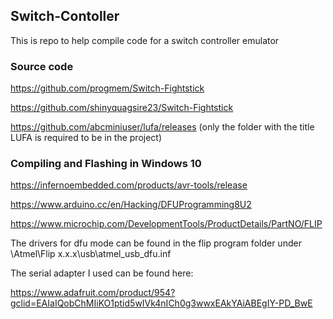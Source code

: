## Switch-Contoller
This is repo to help compile code for a switch controller emulator

### Source code
https://github.com/progmem/Switch-Fightstick

https://github.com/shinyquagsire23/Switch-Fightstick

https://github.com/abcminiuser/lufa/releases (only the folder with the title LUFA is required to be in the project)

### Compiling and Flashing in Windows 10
https://infernoembedded.com/products/avr-tools/release

https://www.arduino.cc/en/Hacking/DFUProgramming8U2

https://www.microchip.com/DevelopmentTools/ProductDetails/PartNO/FLIP

The drivers for dfu mode can be found in the flip program folder under \Atmel\Flip x.x.x\usb\atmel_usb_dfu.inf

The serial adapter I used can be found here:

https://www.adafruit.com/product/954?gclid=EAIaIQobChMIiKO1ptid5wIVk4nICh0g3wwxEAkYAiABEgIY-PD_BwE
